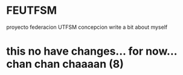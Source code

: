 # FEUTFSM
proyecto federacion UTFSM concepcion
write a bit about myself

<h1>this no have changes... for now... chan chan chaaaan (8)</h1>
